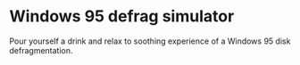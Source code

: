 Windows 95 defrag simulator
=============================

Pour yourself a drink and relax to soothing experience of a Windows 95 disk defragmentation.
